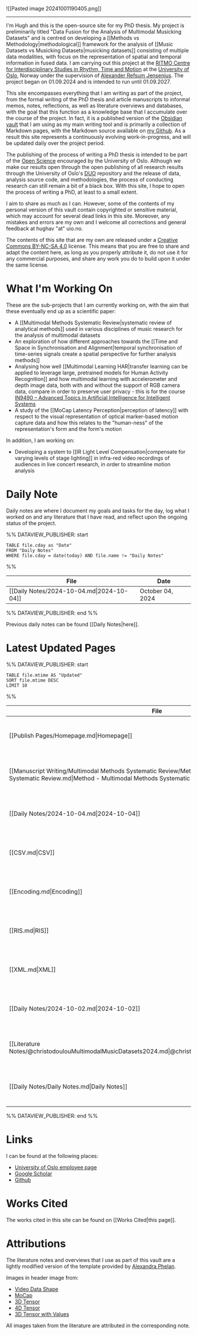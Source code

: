 ![[Pasted image 20241001190405.png]]

---

I'm Hugh and this is the open-source site for my PhD thesis. My project is preliminarily titled "Data Fusion for the Analysis of Multimodal Musicking Datasets" and is centred on developing a [[Methods vs Methodology|methodological]] framework for the analysis of [[Music Datasets vs Musicking Datasets|musicking datasets]] consisting of multiple data modalities, with focus on the representation of spatial and temporal information in fused data. I am carrying out this project at the [RITMO Centre for Interdisciplinary Studies in Rhythm, Time and Motion](https://www.uio.no/ritmo/english/) at the [University of Oslo](https://www.uio.no/english/), Norway under the supervision of [Alexander Refsum Jensenius](https://www.uio.no/ritmo/english/people/management/alexanje/). The project began on 01.09.2024 and is intended to run until 01.09.2027.

This site encompasses everything that I am writing as part of the project, from the formal writing of the PhD thesis and article manuscripts to informal memos, notes, reflections, as well as literature overviews and databases, with the goal that this function as a knowledge base that I accumulate over the course of the project. In fact, it is a published version of the [Obsidian vault](https://obsidian.md/) that I am using as my main writing tool and is primarily a collection of Markdown pages, with the Markdown source available on [my Github](https://github.com/Hughav92/PhD_Thesis_Obsidian_Vault). As a result this site represents a continuously evolving work-in-progress, and will be updated daily over the project period.

The publishing of the process of writing a PhD thesis is intended to be part of the [Open Science](https://www.openscience.no/en/what-open-science) encouraged by the University of Oslo. Although we make our results open through the open publishing of all research results through the University of Oslo's [DUO](https://www.duo.uio.no/) repository and the release of data, analysis source code, and methodologies, the process of conducting research can still remain a bit of a black box. With this site, I hope to open the process of writing a PhD, at least to a small extent.

I aim to share as much as I can. However, some of the contents of my personal version of this vault contain copyrighted or sensitive material, which may account for several dead links in this site. Moreover, any mistakes and errors are my own and I welcome all corrections and general feedback at hughav "at" uio.no.

The contents of this site that are my own are released under a [Creative Commons BY-NC-SA 4.0](https://creativecommons.org/licenses/by-nc-sa/4.0/) license. This means that you are free to share and adapt the content here, as long as you properly attribute it, do not use it for any commercial purposes, and share any work you do to build upon it under the same license.

# What I'm Working On

These are the sub-projects that I am currently working on, with the aim that these eventually end up as a scientific paper:

- A [[Multimodal Methods Systematic Review|systematic review of analytical methods]] used in various disciplines of music research for the analysis of multimodal datasets
- An exploration of how different approaches towards the [[Time and Space in Synchronisation and Alignment|temporal synchronisation of time-series signals create a spatial perspective for further analysis methods]]
- Analysing how well [[Multimodal Learning HAR|transfer learning can be applied to leverage large, pretrained models for Human Activity Recognition]] and how multimodal learning with accelerometer and depth image data, both with and without the support of RGB camera data, compare in order to preserve user privacy - this is for the course [IN9490 – Advanced Topics in Artificial Intelligence for Intelligent Systems](https://www.uio.no/studier/emner/matnat/ifi/IN9490/)
- A study of the [[MoCap Latency Perception|perception of latency]] with respect to the visual representation of optical marker-based motion capture data and how this relates to the "human-ness" of the representation's form and the form's motion

In addition, I am working on:

- Developing a system to [[IR Light Level Compensation|compensate for varying levels of stage lighting]] in infra-red video recordings of audiences in live concert research, in order to streamline motion analysis

# Daily Note

Daily notes are where I document my goals and tasks for the day, log what I worked on and any literature that I have read, and reflect upon the ongoing status of the project.

%% DATAVIEW_PUBLISHER: start
```dataview
TABLE file.cday as "Date"
FROM "Daily Notes"
WHERE file.cday = date(today) AND file.name != "Daily Notes"
```
%%

| File                                      | Date             |
| ----------------------------------------- | ---------------- |
| [[Daily Notes/2024-10-04.md\|2024-10-04]] | October 04, 2024 |

%% DATAVIEW_PUBLISHER: end %%

Previous daily notes can be found [[Daily Notes|here]].

# Latest Updated Pages

%% DATAVIEW_PUBLISHER: start
```dataview
TABLE file.mtime AS "Updated"
SORT file.mtime DESC
LIMIT 10
```
%%

| File                                                                                                                                                                | Updated                     |
| ------------------------------------------------------------------------------------------------------------------------------------------------------------------- | --------------------------- |
| [[Publish Pages/Homepage.md\|Homepage]]                                                                                                                             | 5:49 PM - October 04, 2024  |
| [[Manuscript Writing/Multimodal Methods Systematic Review/Methods/Method - Multimodal Methods Systematic Review.md\|Method - Multimodal Methods Systematic Review]] | 5:49 PM - October 04, 2024  |
| [[Daily Notes/2024-10-04.md\|2024-10-04]]                                                                                                                           | 5:38 PM - October 04, 2024  |
| [[CSV.md\|CSV]]                                                                                                                                                     | 5:37 PM - October 04, 2024  |
| [[Encoding.md\|Encoding]]                                                                                                                                           | 4:24 PM - October 04, 2024  |
| [[RIS.md\|RIS]]                                                                                                                                                     | 4:23 PM - October 04, 2024  |
| [[XML.md\|XML]]                                                                                                                                                     | 4:22 PM - October 04, 2024  |
| [[Daily Notes/2024-10-02.md\|2024-10-02]]                                                                                                                           | 3:36 PM - October 04, 2024  |
| [[Literature Notes/@christodoulouMultimodalMusicDatasets2024.md\|@christodoulouMultimodalMusicDatasets2024]]                                                        | 12:18 PM - October 04, 2024 |
| [[Daily Notes/Daily Notes.md\|Daily Notes]]                                                                                                                         | 12:13 PM - October 04, 2024 |

%% DATAVIEW_PUBLISHER: end %%

# Links

I can be found at the following places:

- [University of Oslo employee page](https://www.uio.no/ritmo/english/people/phd-fellows/hughav/index.html)
- [Google Scholar](https://scholar.google.com/citations?user=1H848AwAAAAJ&hl=en)
- [Github](https://github.com/Hughav92)

# Works Cited

The works cited in this site can be found on [[Works Cited|this page]].

# Attributions

The literature notes and overviews that I use as part of this vault are a lightly modified version of the template provided by [Alexandra Phelan](https://medium.com/@alexandraphelan/an-updated-academic-workflow-zotero-obsidian-cffef080addd).

Images in header image from:

- [Video Data Shape](https://www.tensorflow.org/images/tutorials/video/video_data_shape.png)
- [MoCap](https://www.researchgate.net/profile/Michal-Balazia/publication/308457587/figure/fig3/AS:641838260162560@1530037574587/Motion-capture-data-Skeleton-is-represented-by-a-stick-figure-of-17-joints-left-Seven.png)
- [3D Tensor](https://tensorflow.rstudio.com/guides/tensorflow/images/tensor/3-axis_block.png)
- [4D Tensor](https://www.tensorflow.org/static/guide/images/tensor/4-axis_block.png)
- [3D Tensor with Values](https://www.tensorflow.org/static/guide/images/tensor/3-axis_front.png)

All images taken from the literature are attributed in the corresponding note.